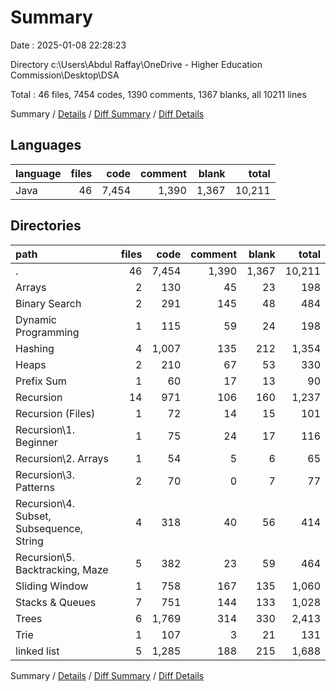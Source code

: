 # Summary

Date : 2025-01-08 22:28:23

Directory c:\\Users\\Abdul Raffay\\OneDrive - Higher Education Commission\\Desktop\\DSA

Total : 46 files,  7454 codes, 1390 comments, 1367 blanks, all 10211 lines

Summary / [Details](details.md) / [Diff Summary](diff.md) / [Diff Details](diff-details.md)

## Languages
| language | files | code | comment | blank | total |
| :--- | ---: | ---: | ---: | ---: | ---: |
| Java | 46 | 7,454 | 1,390 | 1,367 | 10,211 |

## Directories
| path | files | code | comment | blank | total |
| :--- | ---: | ---: | ---: | ---: | ---: |
| . | 46 | 7,454 | 1,390 | 1,367 | 10,211 |
| Arrays | 2 | 130 | 45 | 23 | 198 |
| Binary Search | 2 | 291 | 145 | 48 | 484 |
| Dynamic Programming | 1 | 115 | 59 | 24 | 198 |
| Hashing | 4 | 1,007 | 135 | 212 | 1,354 |
| Heaps | 2 | 210 | 67 | 53 | 330 |
| Prefix Sum | 1 | 60 | 17 | 13 | 90 |
| Recursion | 14 | 971 | 106 | 160 | 1,237 |
| Recursion (Files) | 1 | 72 | 14 | 15 | 101 |
| Recursion\\1. Beginner | 1 | 75 | 24 | 17 | 116 |
| Recursion\\2. Arrays | 1 | 54 | 5 | 6 | 65 |
| Recursion\\3. Patterns | 2 | 70 | 0 | 7 | 77 |
| Recursion\\4. Subset, Subsequence, String | 4 | 318 | 40 | 56 | 414 |
| Recursion\\5. Backtracking, Maze | 5 | 382 | 23 | 59 | 464 |
| Sliding Window | 1 | 758 | 167 | 135 | 1,060 |
| Stacks & Queues | 7 | 751 | 144 | 133 | 1,028 |
| Trees | 6 | 1,769 | 314 | 330 | 2,413 |
| Trie | 1 | 107 | 3 | 21 | 131 |
| linked list | 5 | 1,285 | 188 | 215 | 1,688 |

Summary / [Details](details.md) / [Diff Summary](diff.md) / [Diff Details](diff-details.md)